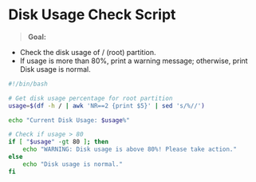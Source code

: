 # Disk Usage Check Script
> **Goal:**
- Check the disk usage of / (root) partition.
- If usage is more than 80%, print a warning message; otherwise, print Disk usage is normal.

```bash
#!/bin/bash

# Get disk usage percentage for root partition
usage=$(df -h / | awk 'NR==2 {print $5}' | sed 's/%//')

echo "Current Disk Usage: $usage%"

# Check if usage > 80
if [ "$usage" -gt 80 ]; then
    echo "WARNING: Disk usage is above 80%! Please take action."
else
    echo "Disk usage is normal."
fi
```
